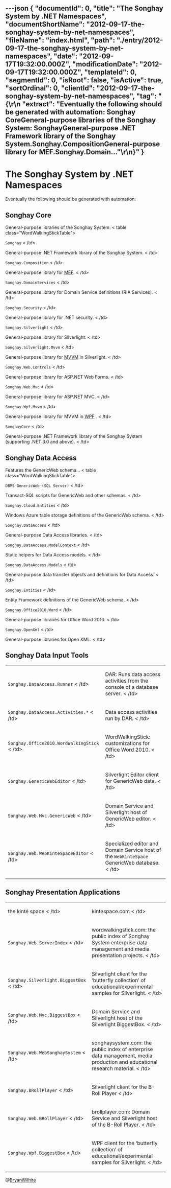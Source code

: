 ---json
{
  "documentId": 0,
  "title": "The Songhay System by .NET Namespaces",
  "documentShortName": "2012-09-17-the-songhay-system-by-net-namespaces",
  "fileName": "index.html",
  "path": "./entry/2012-09-17-the-songhay-system-by-net-namespaces",
  "date": "2012-09-17T19:32:00.000Z",
  "modificationDate": "2012-09-17T19:32:00.000Z",
  "templateId": 0,
  "segmentId": 0,
  "isRoot": false,
  "isActive": true,
  "sortOrdinal": 0,
  "clientId": "2012-09-17-the-songhay-system-by-net-namespaces",
  "tag": "{\r\n  \"extract\": \"Eventually the following should be generated with automation: Songhay CoreGeneral-purpose libraries of the Songhay System: SonghayGeneral-purpose .NET Framework library of the Songhay System.Songhay.CompositionGeneral-purpose library for MEF.Songhay.Domain...\"\r\n}"
}
---

# The Songhay System by .NET Namespaces

Eventually the following should be generated with automation:

## Songhay Core

General-purpose libraries of the Songhay System:
<
table class="WordWalkingStickTable"><tr><td>

`Songhay`
<
/td><td>

General-purpose .NET Framework library of the Songhay System.
<
/td></tr><tr><td>

`Songhay.Composition`
<
/td><td>

General-purpose library for <acronym title="Managed Exensibility Framework">MEF</acronym>.
<
/td></tr><tr><td>

`Songhay.DomainServices`
<
/td><td>

General-purpose library for Domain Service definitions (RIA Services).
<
/td></tr><tr><td>

`Songhay.Security`
<
/td><td>

General-purpose library for .NET security.
<
/td></tr><tr><td>

`Songhay.Silverlight`
<
/td><td>

General-purpose library for Silverlight.
<
/td></tr><tr><td>

`Songhay.Silverlight.Mvvm`
<
/td><td>

General-purpose library for <acronym title="Model">MVVM</acronym> in Silverlight.
<
/td></tr><tr><td>

`Songhay.Web.Controls`
<
/td><td>

General-purpose library for ASP.NET Web Forms.
<
/td></tr><tr><td>

`Songhay.Web.Mvc`
<
/td><td>

General-purpose library for ASP.NET MVC.
<
/td></tr><tr><td>

`Songhay.Wpf.Mvvm`
<
/td><td>

General-purpose library for MVVM in <acronym title="Windows Presentation Foundation">WPF</acronym> .
<
/td></tr><tr><td>

`SonghayCore`
<
/td><td>

General-purpose .NET Framework library of the Songhay System (supporting .NET 3.0 and above).
<
/td></tr></table>

## Songhay Data Access

Features the GenericWeb schema…
<
table class="WordWalkingStickTable"><tr><td>

`DBMS GenericWeb (SQL Server)`
<
/td><td>

Transact-SQL scripts for GenericWeb and other schemas.
<
/td></tr><tr><td>

`Songhay.Cloud.Entities`
<
/td><td>

Windows Azure table storage definitions of the GenericWeb schema.
<
/td></tr><tr><td>

`Songhay.DataAccess`
<
/td><td>

General-purpose Data Access libraries.
<
/td></tr><tr><td>

`Songhay.DataAccess.ModelContext`
<
/td><td>

Static helpers for Data Access models.
<
/td></tr><tr><td>

`Songhay.DataAccess.Models`
<
/td><td>

General-purpose data transfer objects and definitions for Data Access.
<
/td></tr><tr><td>

`Songhay.Entities`
<
/td><td>

Entity Framework definitions of the GenericWeb schema.
<
/td></tr><tr><td>

`Songhay.Office2010.Word`
<
/td><td>

General-purpose libraries for Office Word 2010.
<
/td></tr><tr><td>

`Songhay.OpenXml`
<
/td><td>

General-purpose libraries for Open XML.
<
/td></tr></table>

## Songhay Data Input Tools

<table class="WordWalkingStickTable"><tr><td>

`Songhay.DataAccess.Runner`
<
/td><td>

DAR: Runs data access activities from the console of a database server.
<
/td></tr><tr><td>

`Songhay.DataAccess.Activities.*`
<
/td><td>

Data access activities run by DAR.
<
/td></tr><tr><td>

`Songhay.Office2010.WordWalkingStick`
<
/td><td>

WordWalkingStick: customizations for Office Word 2010.
<
/td></tr><tr><td>

`Songhay.GenericWebEditor`
<
/td><td>

Silverlight Editor client for GenericWeb data.
<
/td></tr><tr><td>

`Songhay.Web.Mvc.GenericWeb`
<
/td><td>

Domain Service and Silverlight host of GenericWeb editor.
<
/td></tr><tr><td>

`Songhay.Web.WebKinteSpaceEditor`
<
/td><td>

Specialized editor and Domain Service host of the `WebKinteSpace` GenericWeb database.
<
/td></tr></table>

## Songhay Presentation Applications

<table class="WordWalkingStickTable"><tr><td>

the kinté space
<
/td><td>

kintespace.com
<
/td></tr><tr><td>

`Songhay.Web.ServerIndex`
<
/td><td>

wordwalkingstick.com: the public index of Songhay System enterprise data management and media presentation projects.
<
/td></tr><tr><td>

`Songhay.Silverlight.BiggestBox`
<
/td><td>

Silverlight client for the ‘butterfly collection’ of educational/experimental samples for Silverlight.
<
/td></tr><tr><td>

`Songhay.Web.Mvc.BiggestBox`
<
/td><td>

Domain Service and Silverlight host of the Silverlight BiggestBox.
<
/td></tr><tr><td>

`Songhay.Web.WebSonghaySystem`
<
/td><td>

songhaysystem.com: the public index of enterprise data management, media production and educational research material.
<
/td></tr><tr><td>

`Songhay.BRollPlayer`
<
/td><td>

Silverlight client for the B-Roll Player
<
/td></tr><tr><td>

`Songhay.Web.BRollPlayer`
<
/td><td>

brollplayer.com: Domain Service and Silverlight host of the B-Roll Player.
<
/td></tr><tr><td>

`Songhay.Wpf.BiggestBox`
<
/td><td>

WPF client for the ‘butterfly collection’ of educational/experimental samples for Silverlight.
<
/td></tr></table>

@[BryanWilhite](https://twitter.com/BryanWilhite)
